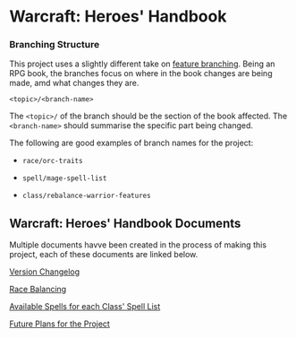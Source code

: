 # Warcraft: Heroes' Handbook

### Branching Structure

This project uses a slightly different take on [feature branching](https://guides.github.com/introduction/flow/). Being an RPG book, the branches focus on where in the book changes are being made, amd what changes they are. 

`<topic>/<branch-name>`

The `<topic>/` of the branch should be the section of the book affected. The `<branch-name>` should summarise the specific part being changed.

The following are good examples of branch names for the project:

* `race/orc-traits`

* `spell/mage-spell-list`

* `class/rebalance-warrior-features`

## Warcraft: Heroes' Handbook Documents

Multiple documents havve been created in the process of making this project, each of these documents are linked below.

[Version Changelog](https://drive.google.com/open?id=1AtTF7o6sAZZLxA75oa-96ENNNBMAJ-z7m9Y93uk4b8A)

[Race Balancing](https://drive.google.com/open?id=1S-XKXMaiLtRLpeIg9t50PvvAfEajpq72MxjTqa9ZbaI)

[Available Spells for each Class' Spell List](https://drive.google.com/open?id=1bzXzGxXFdC3zUdm8_4aURXfftixsJTStRn49fAeSDgs)

[Future Plans for the Project](https://drive.google.com/open?id=1MXoKixt1elxs7Em_-nOrTiJ49ki8CcGaavYzBGM6jLs)
